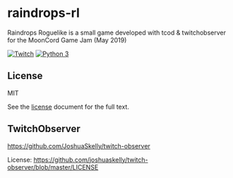 # raindrops-rl

Raindrops Roguelike is a small game developed with tcod & twitchobserver for the MoonCord Game Jam (May 2019)

[![Twitch](https://img.shields.io/badge/twitch-rainyy-red.svg?colorB=4b367c)](https://www.twitch.tv/rainyy) [![Python 3](https://img.shields.io/badge/python-3-blue.svg)](https://www.python.org/)


## License

MIT

See the [license](./LICENSE) document for the full text.

## TwitchObserver

https://github.com/JoshuaSkelly/twitch-observer

License: https://github.com/joshuaskelly/twitch-observer/blob/master/LICENSE
